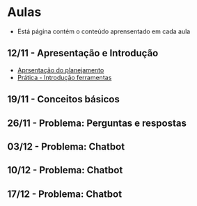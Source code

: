 # Aulas 
* Está página contém o conteúdo aprensentado em cada aula 

## 12/11 - Apresentação e Introdução
* [Aprsentação do planejamento](https://youtu.be/8pmNft4VmYg)
* [Prática - Introdução ferramentas](https://youtu.be/Wtq1plY4ZWs)

## 19/11 - Conceitos básicos
## 26/11 - Problema: Perguntas e respostas
## 03/12 - Problema: Chatbot
## 10/12 - Problema: Chatbot
## 17/12 - Problema: Chatbot

